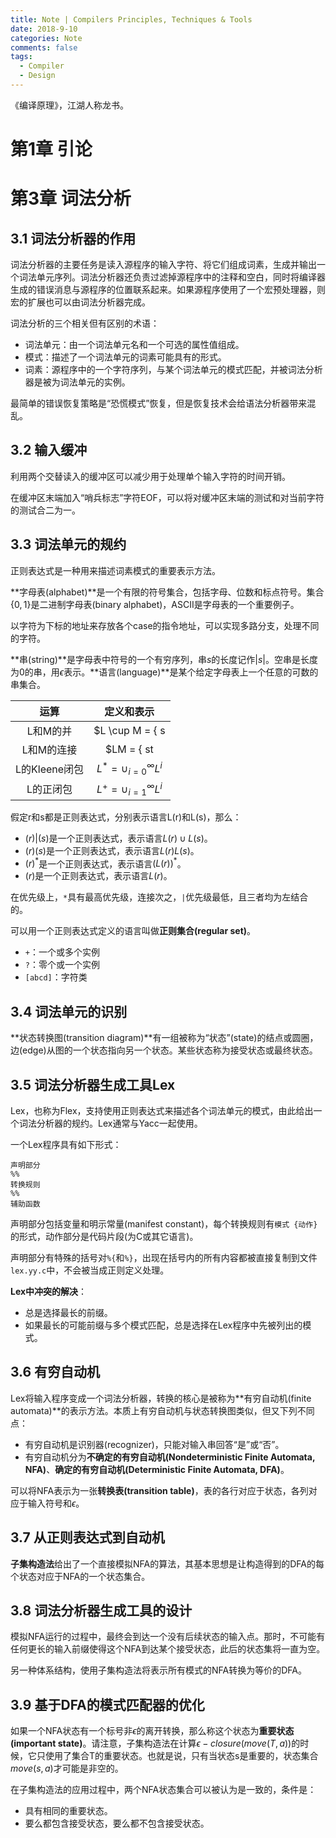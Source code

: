 ```yaml
---
title: Note | Compilers Principles, Techniques & Tools
date: 2018-9-10
categories: Note
comments: false
tags:
  - Compiler
  - Design
---
```


《编译原理》，江湖人称龙书。

<!-- more -->

# 第1章 引论

# 第3章 词法分析

## 3.1 词法分析器的作用

词法分析器的主要任务是读入源程序的输入字符、将它们组成词素，生成并输出一个词法单元序列。词法分析器还负责过滤掉源程序中的注释和空白，同时将编译器生成的错误消息与源程序的位置联系起来。如果源程序使用了一个宏预处理器，则宏的扩展也可以由词法分析器完成。

词法分析的三个相关但有区别的术语：

* 词法单元：由一个词法单元名和一个可选的属性值组成。
* 模式：描述了一个词法单元的词素可能具有的形式。
* 词素：源程序中的一个字符序列，与某个词法单元的模式匹配，并被词法分析器是被为词法单元的实例。

最简单的错误恢复策略是“恐慌模式”恢复，但是恢复技术会给语法分析器带来混乱。

## 3.2 输入缓冲

利用两个交替读入的缓冲区可以减少用于处理单个输入字符的时间开销。

在缓冲区末端加入“哨兵标志”字符EOF，可以将对缓冲区末端的测试和对当前字符的测试合二为一。

## 3.3 词法单元的规约

正则表达式是一种用来描述词素模式的重要表示方法。

**字母表(alphabet)**是一个有限的符号集合，包括字母、位数和标点符号。集合$\{0, 1\}$是二进制字母表(binary alphabet)，ASCII是字母表的一个重要例子。

以字符为下标的地址来存放各个case的指令地址，可以实现多路分支，处理不同的字符。

**串(string)**是字母表中符号的一个有穷序列，串$s$的长度记作$|s|$。空串是长度为0的串，用$\epsilon$表示。**语言(language)**是某个给定字母表上一个任意的可数的串集合。

|     运算      |               定义和表示                |
| :-----------: | :-------------------------------------: |
|   L和M的并    | $L \cup M = \{ s | s属于L或者s属于M \}$ |
|  L和M的连接   |    $LM = \{ st | s属于L且t属于M \}$     |
| L的Kleene闭包 |     $L^* = \cup_{i=0}^{\infty} L^i$     |
|   L的正闭包   |     $L^+ = \cup_{i=1}^{\infty} L^i$     |

假定r和s都是正则表达式，分别表示语言L(r)和L(s)，那么：

* $(r)|(s)$是一个正则表达式，表示语言$L(r) \cup L(s)$。
* $(r)(s)$是一个正则表达式，表示语言$L(r)L(s)$。
* $(r)^*$是一个正则表达式，表示语言$(L(r))^*$。
* $(r)$是一个正则表达式，表示语言$L(r)$。

在优先级上，`*`具有最高优先级，连接次之，`|`优先级最低，且三者均为左结合的。

可以用一个正则表达式定义的语言叫做**正则集合(regular set)**。

* `+`：一个或多个实例
* `?`：零个或一个实例
* `[abcd]`：字符类

## 3.4 词法单元的识别

**状态转换图(transition diagram)**有一组被称为“状态”(state)的结点或圆圈，边(edge)从图的一个状态指向另一个状态。某些状态称为接受状态或最终状态。

## 3.5 词法分析器生成工具Lex

Lex，也称为Flex，支持使用正则表达式来描述各个词法单元的模式，由此给出一个词法分析器的规约。Lex通常与Yacc一起使用。

一个Lex程序具有如下形式：

```
声明部分
%%
转换规则
%%
辅助函数
```

声明部分包括变量和明示常量(manifest constant)，每个转换规则有`模式 {动作}`的形式，动作部分是代码片段(为C或其它语言)。

声明部分有特殊的括号对`%{`和`%}`，出现在括号内的所有内容都被直接复制到文件`lex.yy.c`中，不会被当成正则定义处理。

**Lex中冲突的解决**：

* 总是选择最长的前缀。
* 如果最长的可能前缀与多个模式匹配，总是选择在Lex程序中先被列出的模式。

## 3.6 有穷自动机

Lex将输入程序变成一个词法分析器，转换的核心是被称为**有穷自动机(finite automata)**的表示方法。本质上有穷自动机与状态转换图类似，但又下列不同点：

* 有穷自动机是识别器(recognizer)，只能对输入串回答“是”或“否”。
* 有穷自动机分为**不确定的有穷自动机(Nondeterministic Finite Automata, NFA)**、**确定的有穷自动机(Deterministic Finite Automata, DFA)**。

可以将NFA表示为一张**转换表(transition table)**，表的各行对应于状态，各列对应于输入符号和$\epsilon$。

## 3.7 从正则表达式到自动机

**子集构造法**给出了一个直接模拟NFA的算法，其基本思想是让构造得到的DFA的每个状态对应于NFA的一个状态集合。

## 3.8 词法分析器生成工具的设计

模拟NFA运行的过程中，最终会到达一个没有后续状态的输入点。那时，不可能有任何更长的输入前缀使得这个NFA到达某个接受状态，此后的状态集将一直为空。

另一种体系结构，使用子集构造法将表示所有模式的NFA转换为等价的DFA。

## 3.9 基于DFA的模式匹配器的优化

如果一个NFA状态有一个标号非$\epsilon$的离开转换，那么称这个状态为**重要状态(important state)**。请注意，子集构造法在计算$\epsilon-closure(move(T,a))$的时候，它只使用了集合T的重要状态。也就是说，只有当状态s是重要的，状态集合$move(s,a)$才可能是非空的。

在子集构造法的应用过程中，两个NFA状态集合可以被认为是一致的，条件是：

* 具有相同的重要状态。
* 要么都包含接受状态，要么都不包含接受状态。

 
